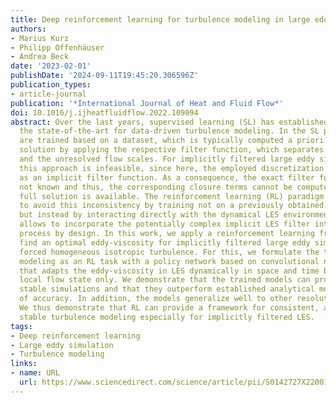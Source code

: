 ```yaml
---
title: Deep reinforcement learning for turbulence modeling in large eddy simulations
authors:
- Marius Kurz
- Philipp Offenhäuser
- Andrea Beck
date: '2023-02-01'
publishDate: '2024-09-11T19:45:20.306596Z'
publication_types:
- article-journal
publication: '*International Journal of Heat and Fluid Flow*'
doi: 10.1016/j.ijheatfluidflow.2022.109094
abstract: Over the last years, supervised learning (SL) has established itself as
  the state-of-the-art for data-driven turbulence modeling. In the SL paradigm, models
  are trained based on a dataset, which is typically computed a priori from a high-fidelity
  solution by applying the respective filter function, which separates the resolved
  and the unresolved flow scales. For implicitly filtered large eddy simulation (LES),
  this approach is infeasible, since here, the employed discretization itself acts
  as an implicit filter function. As a consequence, the exact filter form is generally
  not known and thus, the corresponding closure terms cannot be computed even if the
  full solution is available. The reinforcement learning (RL) paradigm can be used
  to avoid this inconsistency by training not on a previously obtained training dataset,
  but instead by interacting directly with the dynamical LES environment itself. This
  allows to incorporate the potentially complex implicit LES filter into the training
  process by design. In this work, we apply a reinforcement learning framework to
  find an optimal eddy-viscosity for implicitly filtered large eddy simulations of
  forced homogeneous isotropic turbulence. For this, we formulate the task of turbulence
  modeling as an RL task with a policy network based on convolutional neural networks
  that adapts the eddy-viscosity in LES dynamically in space and time based on the
  local flow state only. We demonstrate that the trained models can provide long-term
  stable simulations and that they outperform established analytical models in terms
  of accuracy. In addition, the models generalize well to other resolutions and discretizations.
  We thus demonstrate that RL can provide a framework for consistent, accurate and
  stable turbulence modeling especially for implicitly filtered LES.
tags:
- Deep reinforcement learning
- Large eddy simulation
- Turbulence modeling
links:
- name: URL
  url: https://www.sciencedirect.com/science/article/pii/S0142727X2200162X
---
```

